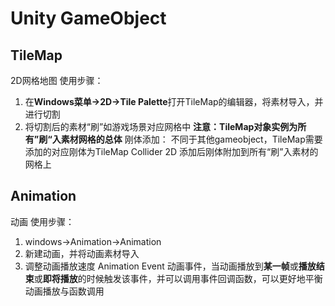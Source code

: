 # Unity GameObject

## TileMap
2D网格地图
使用步骤：
1. 在**Windows菜单->2D->Tile Palette**打开TileMap的编辑器，将素材导入，并进行切割
2. 将切割后的素材“刷”如游戏场景对应网格中
**注意：TileMap对象实例为所有”刷“入素材网格的总体**
刚体添加：
不同于其他gameobject，TileMap需要添加的对应刚体为TileMap Collider 2D
添加后刚体附加到所有“刷”入素材的网格上

## Animation
动画
使用步骤：
1. windows->Animation->Animation
2. 新建动画，并将动画素材导入
3. 调整动画播放速度
Animation Event
动画事件，当动画播放到**某一帧**或**播放结束**或**即将播放**的时候触发该事件，并可以调用事件回调函数，可以更好地平衡动画播放与函数调用